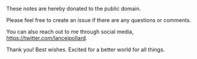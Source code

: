 
These notes are hereby donated to the public domain.

Please feel free to create an issue if there are any questions or comments.

You can also reach out to me through social media, https://twitter.com/lancejpollard.

Thank you! Best wishes. Excited for a better world for all things.
